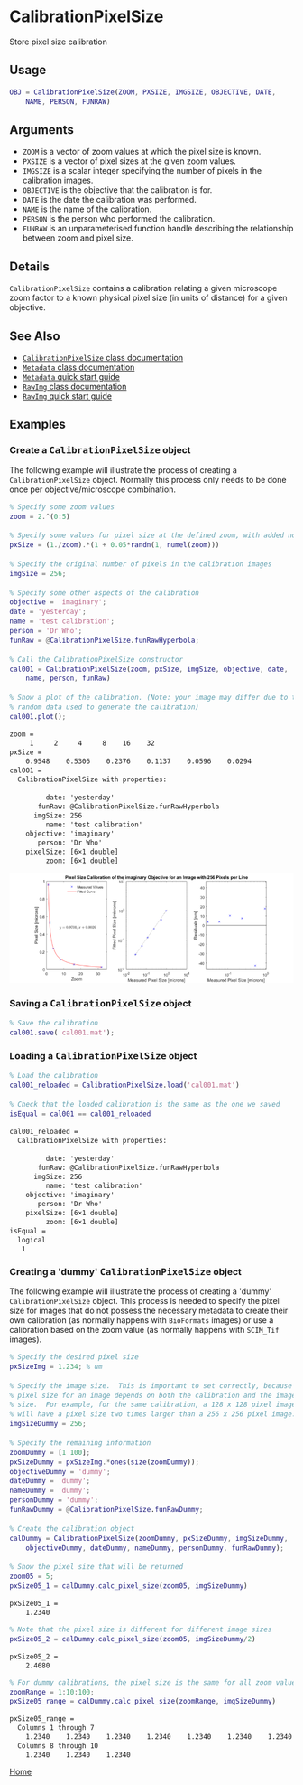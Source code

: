 CalibrationPixelSize
=======================================

Store pixel size calibration



Usage
----------------------------------------------------------

```matlab
OBJ = CalibrationPixelSize(ZOOM, PXSIZE, IMGSIZE, OBJECTIVE, DATE,
    NAME, PERSON, FUNRAW)
```


Arguments
----------------------------------------------------------

   + `ZOOM` is a vector of zoom values at which the pixel size is known.
   + `PXSIZE` is a vector of pixel sizes at the given zoom values.
   + `IMGSIZE` is a scalar integer specifying the number of pixels in the calibration images.
   + `OBJECTIVE` is the objective that the calibration is for.
   + `DATE` is the date the calibration was performed.
   + `NAME` is the name of the calibration.
   + `PERSON` is the person who performed the calibration.
   + `FUNRAW` is an unparameterised function handle describing the relationship between zoom and pixel size.



Details
----------------------------------------------------------

`CalibrationPixelSize` contains a calibration relating a given microscope zoom factor to a known physical pixel size (in units of distance) for a given objective.



See Also
----------------------------------------------------------

   + [`CalibrationPixelSize` class documentation](matlab:doc('CalibrationPixelSize'))
   + [`Metadata` class documentation](matlab:doc('Metadata'))
   + [`Metadata` quick start guide](./id_md_Metadata.html)
   + [`RawImg` class documentation](matlab:doc('RawImg'))
   + [`RawImg` quick start guide](./id_ri.html)



Examples
----------------------------------------------------------

<h3>Create a <tt>CalibrationPixelSize</tt> object</h3>

The following example will illustrate the process of creating a `CalibrationPixelSize` object.  Normally this process only needs to be done once per objective/microscope combination.

```matlab
% Specify some zoom values
zoom = 2.^(0:5)

% Specify some values for pixel size at the defined zoom, with added noise
pxSize = (1./zoom).*(1 + 0.05*randn(1, numel(zoom)))

% Specify the original number of pixels in the calibration images
imgSize = 256;

% Specify some other aspects of the calibration
objective = 'imaginary';
date = 'yesterday';
name = 'test calibration';
person = 'Dr Who';
funRaw = @CalibrationPixelSize.funRawHyperbola;

% Call the CalibrationPixelSize constructor
cal001 = CalibrationPixelSize(zoom, pxSize, imgSize, objective, date, ...
    name, person, funRaw)

% Show a plot of the calibration. (Note: your image may differ due to the
% random data used to generate the calibration)
cal001.plot();
```

```text
zoom =
     1     2     4     8    16    32
pxSize =
    0.9548    0.5306    0.2376    0.1137    0.0596    0.0294
cal001 = 
  CalibrationPixelSize with properties:

         date: 'yesterday'
       funRaw: @CalibrationPixelSize.funRawHyperbola
      imgSize: 256
         name: 'test calibration'
    objective: 'imaginary'
       person: 'Dr Who'
    pixelSize: [6×1 double]
         zoom: [6×1 double]

```

![IMAGE](id_md_Calibration_01.png)
<h3>Saving a <tt>CalibrationPixelSize</tt> object</h3>

```matlab
% Save the calibration
cal001.save('cal001.mat');
```
<h3>Loading a <tt>CalibrationPixelSize</tt> object</h3>

```matlab
% Load the calibration
cal001_reloaded = CalibrationPixelSize.load('cal001.mat')

% Check that the loaded calibration is the same as the one we saved
isEqual = cal001 == cal001_reloaded
```

```text
cal001_reloaded = 
  CalibrationPixelSize with properties:

         date: 'yesterday'
       funRaw: @CalibrationPixelSize.funRawHyperbola
      imgSize: 256
         name: 'test calibration'
    objective: 'imaginary'
       person: 'Dr Who'
    pixelSize: [6×1 double]
         zoom: [6×1 double]
isEqual =
  logical
   1

```
<h3>Creating a 'dummy' <tt>CalibrationPixelSize</tt> object</h3>

The following example will illustrate the process of creating a 'dummy' `CalibrationPixelSize` object.  This process is needed to specify the pixel size for images that do not possess the necessary metadata to create their own calibration (as normally happens with `BioFormats` images) or use a calibration based on the zoom value (as normally happens with `SCIM_Tif` images).

```matlab
% Specify the desired pixel size
pxSizeImg = 1.234; % um

% Specify the image size.  This is important to set correctly, because the
% pixel size for an image depends on both the calibration and the image
% size.  For example, for the same calibration, a 128 x 128 pixel image
% will have a pixel size two times larger than a 256 x 256 pixel image.
imgSizeDummy = 256;

% Specify the remaining information
zoomDummy = [1 100];
pxSizeDummy = pxSizeImg.*ones(size(zoomDummy));
objectiveDummy = 'dummy';
dateDummy = 'dummy';
nameDummy = 'dummy';
personDummy = 'dummy';
funRawDummy = @CalibrationPixelSize.funRawDummy;

% Create the calibration object
calDummy = CalibrationPixelSize(zoomDummy, pxSizeDummy, imgSizeDummy, ...
    objectiveDummy, dateDummy, nameDummy, personDummy, funRawDummy);

% Show the pixel size that will be returned
zoom05 = 5;
pxSize05_1 = calDummy.calc_pixel_size(zoom05, imgSizeDummy)
```

```text
pxSize05_1 =
    1.2340

```
```matlab
% Note that the pixel size is different for different image sizes
pxSize05_2 = calDummy.calc_pixel_size(zoom05, imgSizeDummy/2)
```

```text
pxSize05_2 =
    2.4680

```
```matlab
% For dummy calibrations, the pixel size is the same for all zoom values
zoomRange = 1:10:100;
pxSize05_range = calDummy.calc_pixel_size(zoomRange, imgSizeDummy)
```

```text
pxSize05_range =
  Columns 1 through 7
    1.2340    1.2340    1.2340    1.2340    1.2340    1.2340    1.2340
  Columns 8 through 10
    1.2340    1.2340    1.2340

```
[Home](./index.html)

